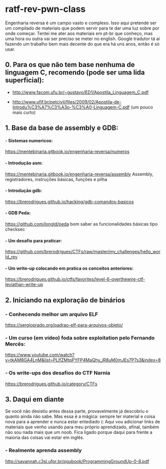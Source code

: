 # ratf-rev-pwn-class

Engenharia reversa é um campo vasto e complexo. Isso aqui pretende ser um compilado de materiais que podem servir para te dar uma luz sobre por onde começar. Tentei me ater aos materiais em pt-br que conheço, mas uma hora ou outra vai ser preciso se meter no english. Google tradutor tá aí fazendo um trabalho bem mais decente do que era há uns anos, então é só usar.

## 0. Para os que não tem base nenhuma de linguagem C, recomendo (pode ser uma lida superficial):
- http://www.facom.ufu.br/~gustavo/ED1/Apostila_Linguagem_C.pdf

- http://www.ufjf.br/petcivil/files/2009/02/Apostila-de-Introdu%C3%A7%C3%A3o-%C3%A0-Linguagem-C.pdf (um pouco mais curto)

## 1. Base da base de assembly e GDB:
 #### - Sistemas numericos: 
 https://mentebinaria.gitbook.io/engenharia-reversa/numeros

 #### - Introdução asm: 
 https://mentebinaria.gitbook.io/engenharia-reversa/assembly Assembly, registradores, instruções básicas, funções e pilha

 #### - Introdução gdb: 
 https://brerodrigues.github.io/hacking/gdb-comandos-basicos
 
 #### - GDB Peda: 
 https://github.com/longld/peda bom saber as funcionalidades básicas tipo checksec
 
 
 #### - Um desafio para praticar: 
 https://github.com/brerodrigues/CTFs/raw/master/my_challenges/hello_world_rev
 
 #### - Um write-up colocando em pratica os conceitos anteriores: 
 https://brerodrigues.github.io/ctfs/favorites/level-6-overthewire-ctf-leviathan-write-up

## 2. Iniciando na exploração de binários
 ### - Conhecendo melhor um arquivo ELF
 https://sergioprado.org/padrao-elf-para-arquivos-objeto/

 ### - Um curso (em vídeo) foda sobre exploitation pelo Fernando Mercês:
 https://www.youtube.com/watch?v=tkAM8GA4LnM&list=PLIfZMtpPYFP4MaQhy_iR8uM0mJEs7P7s3&index=8

 ### - Os write-ups dos desafios do CTF Narnia
 https://brerodrigues.github.io/category/CTFs
 
 ## 3. Daqui em diante
 Se você não desistiu antes dessa parte, provavelmente já descobriu o quanto ainda não sabe. Mas essa é a mágica: sempre ter material e coisa nova para a aprender e nunca estar entediado (:
 Aqui vou adicionar links de materiais que venho usando para meu próprio aprendizado, afinal, também não sou nada mais que um noob. Fica ligado porque daqui para frente a maioria das coisas vai estar em inglês.
 
 ### - Realmente aprenda assembly
 http://savannah.c3sl.ufpr.br/pgubook/ProgrammingGroundUp-0-8.pdf

